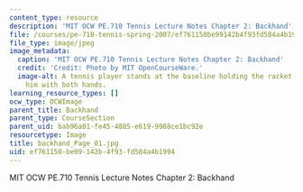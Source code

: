 ```yaml
---
content_type: resource
description: 'MIT OCW PE.710 Tennis Lecture Notes Chapter 2: Backhand'
file: /courses/pe-710-tennis-spring-2007/ef761150be99142b4f93fd584a4b1994_backhand_Page_01.jpg
file_type: image/jpeg
image_metadata:
  caption: 'MIT OCW PE.710 Tennis Lecture Notes Chapter 2: Backhand'
  credit: 'Credit: Photo by MIT OpenCourseWare.'
  image-alt: A tennis player stands at the baseline holding the racket in front of
    him with both hands.
learning_resource_types: []
ocw_type: OCWImage
parent_title: Backhand
parent_type: CourseSection
parent_uid: bab96a01-fe45-4885-e619-9988ce1bc92e
resourcetype: Image
title: backhand_Page_01.jpg
uid: ef761150-be99-142b-4f93-fd584a4b1994
---
```

MIT OCW PE.710 Tennis Lecture Notes Chapter 2: Backhand

